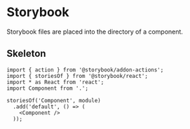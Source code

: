 # Storybook

Storybook files are placed into the directory of a component.

## Skeleton

```tsx
import { action } from '@storybook/addon-actions';
import { storiesOf } from '@storybook/react';
import * as React from 'react';
import Component from '.';

storiesOf('Component', module)
  .add('default', () => (
    <Component />
  ));
```
